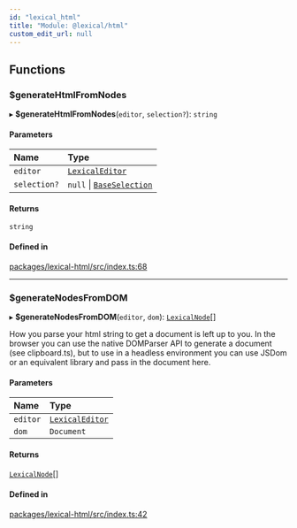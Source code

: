 ```yaml
---
id: "lexical_html"
title: "Module: @lexical/html"
custom_edit_url: null
---
```


## Functions

### $generateHtmlFromNodes

▸ **$generateHtmlFromNodes**(`editor`, `selection?`): `string`

#### Parameters

| Name | Type |
| :------ | :------ |
| `editor` | [`LexicalEditor`](../classes/lexical.LexicalEditor.md) |
| `selection?` | ``null`` \| [`BaseSelection`](../interfaces/lexical.BaseSelection.md) |

#### Returns

`string`

#### Defined in

[packages/lexical-html/src/index.ts:68](https://github.com/QubitPi/lexical/tree/main/packages/lexical-html/src/index.ts#L68)

___

### $generateNodesFromDOM

▸ **$generateNodesFromDOM**(`editor`, `dom`): [`LexicalNode`](../classes/lexical.LexicalNode.md)[]

How you parse your html string to get a document is left up to you. In the browser you can use the native
DOMParser API to generate a document (see clipboard.ts), but to use in a headless environment you can use JSDom
or an equivalent library and pass in the document here.

#### Parameters

| Name | Type |
| :------ | :------ |
| `editor` | [`LexicalEditor`](../classes/lexical.LexicalEditor.md) |
| `dom` | `Document` |

#### Returns

[`LexicalNode`](../classes/lexical.LexicalNode.md)[]

#### Defined in

[packages/lexical-html/src/index.ts:42](https://github.com/QubitPi/lexical/tree/main/packages/lexical-html/src/index.ts#L42)
